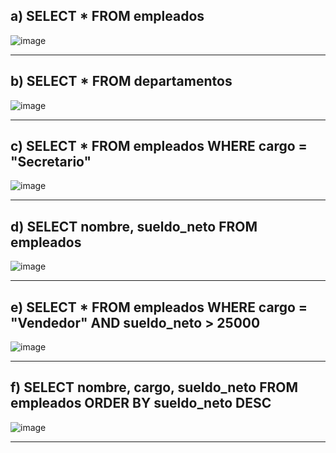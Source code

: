 
<h2>a) SELECT * FROM empleados </h2>

![image](https://user-images.githubusercontent.com/54969894/117550404-9590dc80-b016-11eb-8232-7a95cacad0c7.png)

<hr />

<h2>b) SELECT * FROM departamentos </h2>

![image](https://user-images.githubusercontent.com/54969894/117550420-a80b1600-b016-11eb-972d-a7542a90777b.png)

<hr />

<h2>c) SELECT * FROM empleados WHERE cargo = "Secretario" </h2>

![image](https://user-images.githubusercontent.com/54969894/117550452-e3a5e000-b016-11eb-94cc-2e2437b39b21.png)

<hr />

<h2>d) SELECT nombre, sueldo_neto FROM empleados </h2>

![image](https://user-images.githubusercontent.com/54969894/117550478-020bdb80-b017-11eb-87be-494dff8f1f0b.png)

<hr />

<h2>e) SELECT * FROM empleados WHERE cargo = "Vendedor" AND sueldo_neto > 25000 </h2>

![image](https://user-images.githubusercontent.com/54969894/117550526-3da6a580-b017-11eb-87ac-c30545c75c82.png)

<hr />

<h2>f) SELECT nombre, cargo, sueldo_neto FROM empleados ORDER BY sueldo_neto DESC </h2>

![image](https://user-images.githubusercontent.com/54969894/117550589-89594f00-b017-11eb-8919-58870161240b.png)

<hr />
